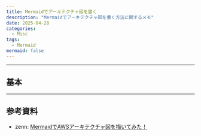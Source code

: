 ```yaml
---
title: Mermaidでアーキテクチャ図を書く
description: "Mermaidでアーキテクチャ図を書く方法に関するメモ"
date: 2025-04-28
categories:
  - Misc
tags:
  - Mermaid
mermaid: false
---
```



---
## 基本


---
## 参考資料
- zenn: [MermaidでAWSアーキテクチャ図を描いてみた！](https://zenn.dev/iharuoru/articles/630ae2e4d7230d)
